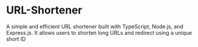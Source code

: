 # URL-Shortener
A simple and efficient URL shortener built with TypeScript, Node.js, and Express.js. It allows users to shorten long URLs and redirect using a unique short ID
